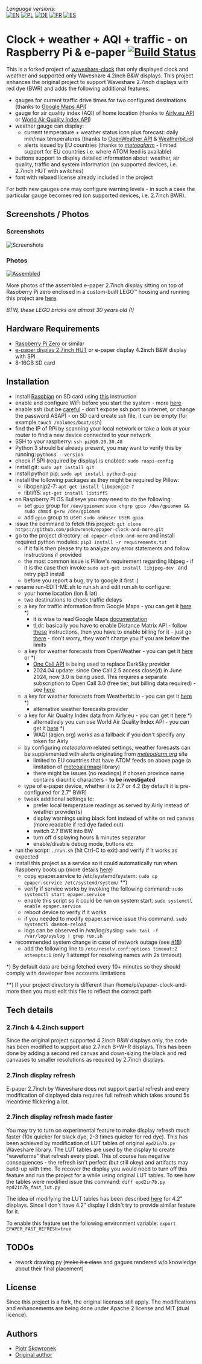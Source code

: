 _Language versions:_\
[![EN](https://github.com/pskowronek/epaper-clock-and-more/raw/master/www/flags/lang-US.png)](https://github.com/pskowronek/epaper-clock-and-more) 
[![PL](https://github.com/pskowronek/epaper-clock-and-more/raw/master/www/flags/lang-PL.png)](https://translate.googleusercontent.com/translate_c?sl=en&tl=pl&u=https://github.com/pskowronek/epaper-clock-and-more)
[![DE](https://github.com/pskowronek/epaper-clock-and-more/raw/master/www/flags/lang-DE.png)](https://translate.googleusercontent.com/translate_c?sl=en&tl=de&u=https://github.com/pskowronek/epaper-clock-and-more)
[![FR](https://github.com/pskowronek/epaper-clock-and-more/raw/master/www/flags/lang-FR.png)](https://translate.googleusercontent.com/translate_c?sl=en&tl=fr&u=https://github.com/pskowronek/epaper-clock-and-more)
[![ES](https://github.com/pskowronek/epaper-clock-and-more/raw/master/www/flags/lang-ES.png)](https://translate.googleusercontent.com/translate_c?sl=en&tl=es&u=https://github.com/pskowronek/epaper-clock-and-more)

# Clock + weather + AQI + traffic - on Raspberry Pi & e-paper [![Build Status](https://travis-ci.com/pskowronek/epaper-clock-and-more.svg?branch=master)](https://app.travis-ci.com/github/pskowronek/epaper-clock-and-more)

This is a forked project of [waveshare-clock](https://github.com/prehensile/waveshare-clock) that only displayed clock and weather and supported only Waveshare 4.2inch B&W displays.
This project enhances the original project to support Waveshare 2.7inch displays with red dye (BWR) and adds the following additional features:
- gauges for current traffic drive times for two configured destinations (thanks to [Google Maps API](https://developers.google.com/maps/documentation/))
- gauge for air quality index (AQI) of home location (thanks to [Airly.eu API](http://developer.airly.eu/) or [World Air Quality Index API](https://aqicn.org))
- weather gauge can display:
  - current temperature + weather status icon plus forecast: daily min/max temperatures (thanks to [OpenWeather API](https://openweathermap.org) & [Weatherbit.io](https://weatherbit.io))
  - alerts issued by EU countries (thanks to *[meteoalarm](https://meteoalarm.org)* - limited support for EU countries i.e. where ATOM feed is available)
- buttons support to display detailed information about: weather, air quality, traffic and system information (on supported devices, i.e. 2.7inch HUT with switches)
- font with relaxed license already included in the project

For both new gauges one may configure warning levels - in such a case the particular gauge becomes red (on supported devices, i.e. 2.7inch BWR).

## Screenshots / Photos

### Screenshots
![Screenshots](https://github.com/pskowronek/epaper-clock-and-more/raw/master/www/screenshots/epaper-screenshots.png)


### Photos
[![Assembled](https://pskowronek.github.io/epaper-clock-and-more/www/assembled/01.JPG)](https://pskowronek.github.io/epaper-clock-and-more/www/assembled/index.html "Photos of assembled epaper + rasberry pi zero running epaper-clock-and-more")

More photos of the assembled e-paper 2.7inch display sitting on top of Raspberry Pi zero enclosed in a custom-built LEGO™ housing and running this project are [here](https://pskowronek.github.io/epaper-clock-and-more/www/assembled/index.html "Photos of assembled epaper + rasberry pi zero running epaper-clock-and-more").

*BTW, these LEGO bricks are almost 30 years old (!)*


## Hardware Requirements

- [Raspberry Pi Zero](https://botland.com.pl/moduly-i-zestawy-raspberry-pi-zero/9749-raspberry-pi-zero-wh-512mb-ram-wifi-bt-41-ze-zlaczami.html) or similar
- [e-paper display 2.7inch HUT](https://botland.com.pl/wyswietlacze-e-paper/9656-waveshare-e-paper-hat-b-27-264x176px-modul-z-wyswietlaczem-trojkolorowym-nakladka-do-raspberry-pi.html) or e-paper display 4.2inch B&W display with SPI
- 8-16GB SD card

## Installation

- install [Raspbian](https://www.raspberrypi.org/downloads/) on SD card using [this](https://www.raspberrypi.org/documentation/installation/installing-images/README.md) instruction
- enable and configure WiFi before you start the system - more [here](https://howchoo.com/g/ndy1zte2yjn/how-to-set-up-wifi-on-your-raspberry-pi-without-ethernet)
- enable ssh (but be [careful](https://www.raspberrypi.org/blog/a-security-update-for-raspbian-pixel/) - don't expose ssh port to internet, or change the password ASAP) - on SD card create ```ssh``` file, it can be empty (for example ```touch /Volumes/boot/ssh```)
- find the IP of RPi by scanning your local network or take a look at your router to find a new device connected to your network
- SSH to your raspberry: ```ssh pi@10.20.30.40```
- Python 3 should be already present, you may want to verify this by running: ```python3 --version```
- check if SPI (required by display) is enabled: ```sudo raspi-config```
- install git: ```sudo apt install git```
- install python pip: ```sudo apt install python3-pip```
- install the following packages as they might be required by Pillow: 
  - libopenjp2-7: ```apt-get install libopenjp2-7```
  - libtiff5: ```apt-get install libtiff5```
- on Raspberry Pi OS Bullseye you may need to do the following:
  - set `gpio` group for `/dev/gpiomem`:
    ```sudo chgrp gpio /dev/gpiomem && sudo chmod g+rw /dev/gpiomem```
  - add `gpio` group to user:
    ```sudo adduser USER gpio```
- issue the command to fetch this project:
    ```git clone https://github.com/pskowronek/epaper-clock-and-more.git```
- go to the project directory: ```cd epaper-clock-and-more``` and install required python modules:
  ```pip3 install -r requirements.txt```
  - if it fails then please try to analyze any error statements and follow instructions if provided
  - the most common issue is Pillow's requirement regarding libjpeg - if it is the case then invoke ```sudo apt-get install libjpeg-dev ``` and retry pip3 install
  - before you report a bug, try to google it first :)
- rename run-EDIT-ME.sh to run.sh and edit run.sh to configure:
  - your home location (lon & lat)
  - two destinations to check traffic delays
  - a key for traffic information from Google Maps - you can get it [here](https://developers.google.com/maps/documentation/embed/get-api-key) *)
    - it is wise to read Google Maps [documentation](https://developers.google.com/maps/documentation/)
    - tl;dr: basically you have to enable Distance Matrix API - follow [these](https://developers.google.com/maps/documentation/distance-matrix/start#authentication) instructions,
      then you have to enable billing for it - just go [there](https://console.cloud.google.com/billing) - don't worry, they won't charge you if you are below the limits
  - a key for weather forecasts from OpenWeather - you can get it [here](https://openweathermap.org/home/sign_up) or *)
    - [One Call API](https://openweathermap.org/api/one-call-api) is being used to replace DarkSky provider
    - 2024.04 update: since One Call 2.5 access close(d) in June 2024, now 3.0 is being used. This requires a separate subscription to Open Call 3.0 (free tier, but billing data required) - see [here](https://openweathermap.org/one-call-transfer)
  - a key for weather forecasts from Weatherbit.io - you can get it [here](https://www.weatherbit.io/account/create) *)
    - alternative weather forecasts provider
  - a key for Air Quality Index data from Airly.eu - you can get it [here](https://developer.airly.eu/register) *)
    - alternatively you can use World Air Quality Index API - you can get it [here](https://aqicn.org/data-platform/token/) *)
    - WAQI (aqicn.org) works as a fallback if you don't specify any token for Airly
  - by configuring *meteoalarm* related settings, weather forecasts can be supplemented with alerts originating from *[meteoalarm.org](https://meteoalarm.org)* site
    - limited to EU countries that have ATOM feeds on above page (a limitation of [meteoalarmapi](https://pypi.org/project/meteoalertapi/) library)
    - there might be issues (no readings) if chosen province name contains diacritic characters - **to be investigated**
  - type of e-paper device, whether it is 2.7 or 4.2 (by default it is pre-configured for 2.7" BWR)
  - tweak additional settings to:
    - prefer local temperature readings as served by Airly instead of weather provider(s)
    - display warnings using black font instead of white on red canvas (more readable if red dye faded out)
    - switch 2.7 BWR into BW
    - turn off displaying hours & minutes separator
    - enable/disable debug mode, buttons etc
- run the script: ```./run.sh``` (hit Ctrl-C to exit) and verify if it works as expected
- install this project as a service so it could automatically run when Raspberry boots up (more details [here](https://www.raspberrypi.org/documentation/linux/usage/systemd.md))
  - copy epaper.service to /etc/systemd/system: ```sudo cp epaper.service /etc/systemd/system/``` **)
  - verify if service works by invoking the following command: ```sudo systemctl start epaper.service```
  - enable this script so it could be run on system start: ```sudo systemctl enable epaper.service```
  - reboot device to verify if it works
  - if you needed to modify epaper.service issue this command: ```sudo systemctl daemon-reload```
  - logs can be observed in /var/log/syslog: ```sudo tail -f /var/log/syslog | grep run.sh```
- recommended system change in case of network outage (see [#18](/../../issues/18))
  - add the following line to `/etc/resolv.conf`: `options timeout:2 attempts:1` (only 1 attempt for resolving names with 2s timeout)


*) By default data are being fetched every 10+ minutes so they should comply with developer free accounts limitations

**) If your project directory is different than /home/pi/epaper-clock-and-more then you must edit this file to reflect the correct path

## Tech details

### 2.7inch & 4.2inch support

Since the original project supported 4.2inch B&W displays only, the code has been modified to support also 2.7inch B+W+R displays. This has been done by adding a second red canvas and down-sizing the black and red canvases to smaller resolutions as required by 2.7inch displays.

### 2.7inch display refresh

E-paper 2.7inch by Waveshare does not support partial refresh and every modification of displayed data requires full refresh which takes around 5s meantime flickering a lot.

### 2.7inch display refresh made faster

You may try to turn on experimental feature to make display refresh much faster (10x quicker for black dye, 2-3 times quicker for red dye).
This has been achieved by modification of LUT tables of original ```epd2in7b.py``` Waveshare library. The LUT tables are used by the display
to create "waveforms" that refresh every pixel. This of course has negative consequences - the refresh isn't perfect (but still okey) and
artifacts may build-up with time. To recover the display you would need to turn off this feature and run the project for a while using original LUT tables.
To see how the tables were modified issue this command: ```diff epd2in7b.py epd2in7b_fast_lut.py```

The idea of modifying the LUT tables has been described [here](http://benkrasnow.blogspot.com/2017/10/fast-partial-refresh-on-42-e-paper.html) for 4.2" displays.
Since I don't have 4.2" display I didn't try to provide similar feature for it.

To enable this feature set the following environment variable: ```export EPAPER_FAST_REFRESH=true```


## TODOs

- rework drawing.py (~~make it a class~~ and gagues rendered w/o knowledge about their final placement)

## License

Since this project is a fork, the original licenses still apply. The modifications and enhancements are being done under Apache 2 license and MIT (dual licence).

## Authors

- [Piotr Skowronek](https://github.com/pskowronek)
- [Original author](https://github.com/prehensile)

